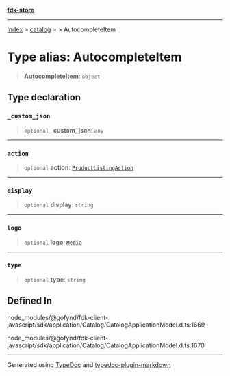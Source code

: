 [**fdk-store**](../../../README.md)
***

[Index](../../../API.md) > [catalog](../../README.md) > [<internal>](../README.md) > AutocompleteItem

# Type alias: AutocompleteItem

> **AutocompleteItem**: `object`

## Type declaration

### `_custom_json`

> `optional` **\_custom\_json**: `any`

***

### `action`

> `optional` **action**: [`ProductListingAction`](../../../brands/internal_/type-aliases/type-alias.ProductListingAction.md)

***

### `display`

> `optional` **display**: `string`

***

### `logo`

> `optional` **logo**: [`Media`](../../../brands/internal_/type-aliases/type-alias.Media.md)

***

### `type`

> `optional` **type**: `string`

## Defined In

node\_modules/@gofynd/fdk-client-javascript/sdk/application/Catalog/CatalogApplicationModel.d.ts:1669

node\_modules/@gofynd/fdk-client-javascript/sdk/application/Catalog/CatalogApplicationModel.d.ts:1670

***
Generated using [TypeDoc](https://typedoc.org/) and [typedoc-plugin-markdown](https://www.npmjs.com/package/typedoc-plugin-markdown)
